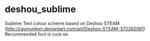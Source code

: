 # deshou_sublime
Sublime Text colour scheme based on Deshou STEAM (http://ravmunken.deviantart.com/art/Deshou-STEAM-372262061)
Recommended font is cure.se.
